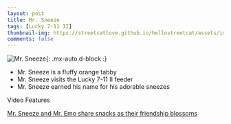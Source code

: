 ```yaml
---
layout: post
title: Mr. Sneeze
tags: [Lucky 7-11 II]
thumbnail-img: https://streetcatlove.github.io/hellostreetcat/assets/img/mr_sneeze.png
comments: false
---
```


![Mr. Sneeze](https://streetcatlove.github.io/hellostreetcat/assets/img/mr_sneeze.png){: .mx-auto.d-block :}

* Mr. Sneeze is a fluffy orange tabby
* Mr. Sneeze visits the Lucky 7-11 II feeder
* Mr. Sneeze earned his name for his adorable sneezes

Video Features

[Mr. Sneeze and Mr. Emo share snacks as their friendship blossoms](https://www.youtube.com/watch?v=-Qqt7dRRvBk)